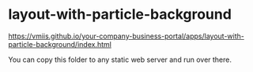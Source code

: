 # layout-with-particle-background

https://vmiis.github.io/your-company-business-portal/apps/layout-with-particle-background/index.html


You can copy this folder to any static web server and run over there.
